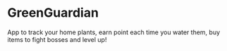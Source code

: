 # GreenGuardian
App to track your home plants, earn point each time you water them, buy items to fight bosses and level up!
